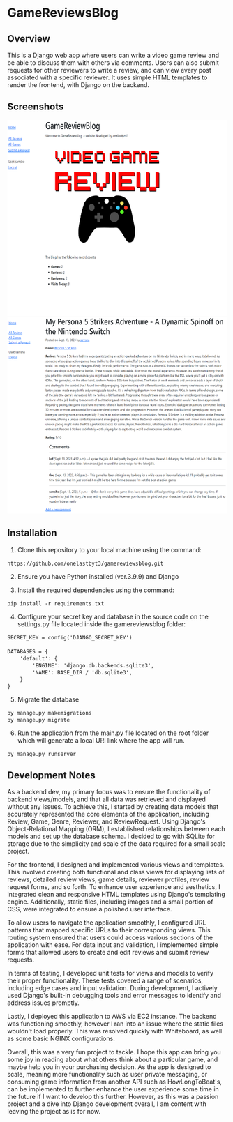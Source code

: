 # GameReviewsBlog




## Overview
This is a Django web app where users can write a video game review and be able to discuss them with others via comments. Users can also submit requests for other reviewers to write a review, and can view every post associated with a specific reviewer. It uses simple HTML templates to render the frontend, with Django on the backend. 

## Screenshots

<img src="https://github.com/onelastbyt3/gamereviewsblog/blob/main/blog/static/screenshots/01.png" width="700" height="450">

<img src="https://github.com/onelastbyt3/gamereviewsblog/blob/main/blog/static/screenshots/02.png" height="450">


## Installation

1. Clone this repository to your local machine using the command:
```
https://github.com/onelastbyt3/gamereviewsblog.git
```

2. Ensure you have Python installed (ver.3.9.9) and Django

3. Install the required dependencies using the command: 
```
pip install -r requirements.txt
```

4. Configure your secret key and database in the source code on the settings.py file located inside the gamereviewsblog folder:
```
SECRET_KEY = config('DJANGO_SECRET_KEY')

DATABASES = {
    'default': {
        'ENGINE': 'django.db.backends.sqlite3',
        'NAME': BASE_DIR / 'db.sqlite3',
    }
}
```

5. Migrate the database
```
py manage.py makemigrations
py manage.py migrate
```

6. Run the application from the main.py file located on the root folder which will generate a local URI link where the app will run.
```
py manage.py runserver
```
## Development Notes
As a backend dev, my primary focus was to ensure the functionality of backend views/models, and that all data was retrieved and displayed without any issues. To achieve this, I started by creating data models that accurately represented the core elements of the application, including Review, Game, Genre, Reviewer, and ReviewRequest. Using Django's Object-Relational Mapping (ORM), I established relationships between each models and set up the database schema. I decided to go with SQLite for storage due to the simplicity and scale of the data required for a small scale project.

For the frontend, I designed and implemented various views and templates. This involved creating both functional and class views for displaying lists of reviews, detailed review views, game details, reviewer profiles, review request forms, and so forth. To enhance user experience and aesthetics, I integrated clean and responsive HTML templates using Django's templating engine. Additionally, static files, including images and a small portion of CSS, were integrated to ensure a polished user interface.

To allow users to navigate the application smoothly, I configured URL patterns that mapped specific URLs to their corresponding views. This routing system ensured that users could access various sections of the application with ease. For data input and validation, I implemented simple forms that allowed users to create and edit reviews and submit review requests.

In terms of testing, I developed unit tests for views and models to verify their proper functionality. These tests covered a range of scenarios, including edge cases and input validation. During development, I actively used Django's built-in debugging tools and error messages to identify and address issues promptly.

Lastly, I deployed this application to AWS via EC2 instance. The backend was functioning smoothly, however I ran into an issue where the static files wouldn't load properly. This was resolved quickly with Whiteboard, as well as some basic NGINX configurations.  

Overall, this was a very fun project to tackle. I hope this app can bring you some joy in reading about what others think about a particular game, and maybe help you in your purchasing decision. As the app is designed to scale, meaning more functionality such as user private messaging, or consuming game information from another API such as HowLongToBeat's, can be implemented to further enhance the user experience some time in the future if I want to develop this further. However, as this was a passion project and a dive into Django development overall, I am content with leaving the project as is for now. 

